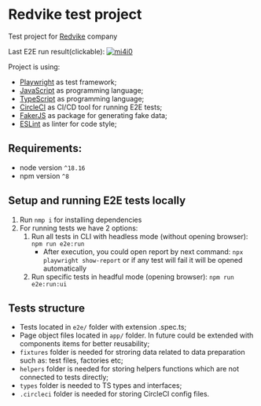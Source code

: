 # Redvike test project

Test project for [Redvike](https://redvike.com/) company

Last E2E run
result(clickable): [![mi4i0](https://circleci.com/gh/mi4i0/redvike-test-work/tree/master.svg?style=shield)](https://app.circleci.com/pipelines/github/mi4i0/redvike-test-work?branch=master)

Project is using:

* [Playwright](https://playwright.dev/) as test framework;
* [JavaScript](https://developer.mozilla.org/en-US/docs/Web/JavaScript) as programming language;
* [TypeScript](https://www.typescriptlang.org/) as programming language;
* [CircleCI](https://circleci.com/) as CI/CD tool for running E2E tests;
* [FakerJS](https://fakerjs.dev/) as package for generating fake data;
* [ESLint](https://eslint.org/) as linter for code style;

## Requirements:

- node version `^18.16`
- npm version `^8`

## Setup and running E2E tests locally

1. Run ```nmp i``` for installing dependencies
2. For running tests we have 2 options:
    1. Run all tests in CLI with headless mode (without opening browser): ```npm run e2e:run```
        * After execution, you could open report by next command: ```npx playwright show-report``` or if any test will fail it will be opened automatically
    2. Run specific tests in headful mode (opening browser): ```npm run e2e:run:ui```

## Tests structure

* Tests located in ```e2e/``` folder with extension .spec.ts;
* Page object files located in ```app/``` folder. In future could be extended with components items for better reusability;
* ```fixtures``` folder is needed for stroring data related to data preparation such as: test files, factories etc;
* ```helpers``` folder is needed for storing helpers functions which are not connected to tests directly;
* ```types``` folder is needed to TS types and interfaces;
* ```.circleci``` folder is needed for storing CircleCI config files.